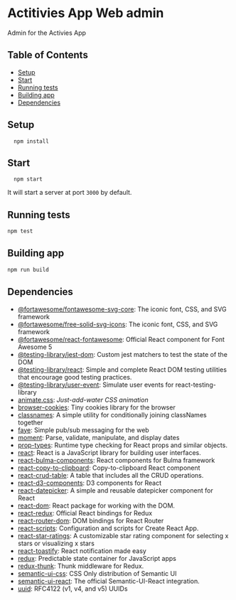 # Actitivies App Web admin
Admin for the Activies App

## Table of Contents

* [Setup](#setup)
* [Start](#start)
* [Running tests](#running-tests)
* [Building app](#building-app)
* [Dependencies](#dependencies)

## Setup
```
  npm install
```

## Start
```
  npm start
```
It will start a server at port `3000` by default.

## Running tests

```sh
npm test
```

## Building app

```sh
npm run build
```

## Dependencies

- [@fortawesome/fontawesome-svg-core](https://ghub.io/@fortawesome/fontawesome-svg-core): The iconic font, CSS, and SVG framework
- [@fortawesome/free-solid-svg-icons](https://ghub.io/@fortawesome/free-solid-svg-icons): The iconic font, CSS, and SVG framework
- [@fortawesome/react-fontawesome](https://ghub.io/@fortawesome/react-fontawesome): Official React component for Font Awesome 5
- [@testing-library/jest-dom](https://ghub.io/@testing-library/jest-dom): Custom jest matchers to test the state of the DOM
- [@testing-library/react](https://ghub.io/@testing-library/react): Simple and complete React DOM testing utilities that encourage good testing practices.
- [@testing-library/user-event](https://ghub.io/@testing-library/user-event): Simulate user events for react-testing-library
- [animate.css](https://ghub.io/animate.css): _Just-add-water CSS animation_
- [browser-cookies](https://ghub.io/browser-cookies): Tiny cookies library for the browser
- [classnames](https://ghub.io/classnames): A simple utility for conditionally joining classNames together
- [faye](https://ghub.io/faye): Simple pub/sub messaging for the web
- [moment](https://ghub.io/moment): Parse, validate, manipulate, and display dates
- [prop-types](https://ghub.io/prop-types): Runtime type checking for React props and similar objects.
- [react](https://ghub.io/react): React is a JavaScript library for building user interfaces.
- [react-bulma-components](https://ghub.io/react-bulma-components): React components for Bulma framework
- [react-copy-to-clipboard](https://ghub.io/react-copy-to-clipboard): Copy-to-clipboard React component
- [react-crud-table](https://ghub.io/react-crud-table): A table that includes all the CRUD operations.
- [react-d3-components](https://ghub.io/react-d3-components): D3 components for React
- [react-datepicker](https://ghub.io/react-datepicker): A simple and reusable datepicker component for React
- [react-dom](https://ghub.io/react-dom): React package for working with the DOM.
- [react-redux](https://ghub.io/react-redux): Official React bindings for Redux
- [react-router-dom](https://ghub.io/react-router-dom): DOM bindings for React Router
- [react-scripts](https://ghub.io/react-scripts): Configuration and scripts for Create React App.
- [react-star-ratings](https://ghub.io/react-star-ratings): A customizable star rating component for selecting x stars or visualizing x stars
- [react-toastify](https://ghub.io/react-toastify): React notification made easy
- [redux](https://ghub.io/redux): Predictable state container for JavaScript apps
- [redux-thunk](https://ghub.io/redux-thunk): Thunk middleware for Redux.
- [semantic-ui-css](https://ghub.io/semantic-ui-css): CSS Only distribution of Semantic UI
- [semantic-ui-react](https://ghub.io/semantic-ui-react): The official Semantic-UI-React integration.
- [uuid](https://ghub.io/uuid): RFC4122 (v1, v4, and v5) UUIDs
